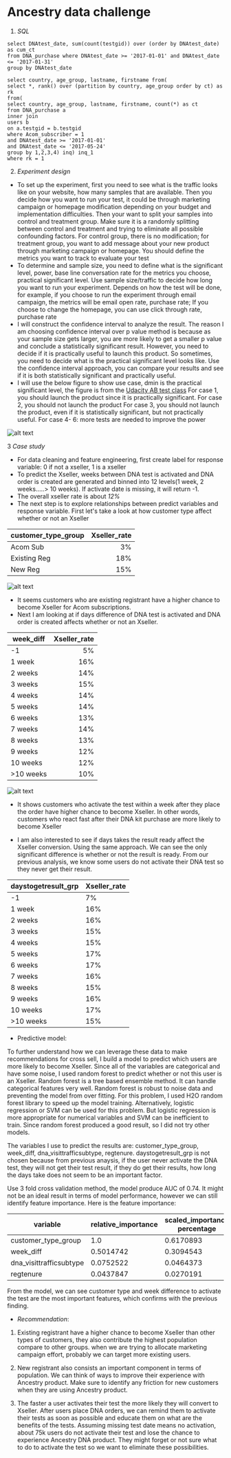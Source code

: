 # Ancestry data challenge
1. *SQL*
```
select DNAtest_date, sum(count(testgid)) over (order by DNAtest_date) as cum_ct
from DNA_purchase where DNAtest_date >= '2017-01-01' and DNAtest_date <= '2017-01-31'
group by DNAtest_date
```

```
select country, age_group, lastname, firstname from(
select *, rank() over (partition by country, age_group order by ct) as rk
from(
select country, age_group, lastname, firstname, count(*) as ct
from DNA_purchase a
inner join
users b
on a.testgid = b.testgid
where Acom_subscriber = 1
and DNAtest_date >= '2017-01-01'
and DNAtest_date <= '2017-05-24'
group by 1,2,3,4) inq) inq_1
where rk = 1
```

2. *Experiment design*
- To set up the experiment, first you need to see what is the traffic looks like on your website, how many samples that are available. Then you decide how you want to run your test, it could be through marketing campaign or homepage modification depending on your budget and implementation difficulties. Then your want to split your samples into control and treatment group. Make sure it is a randomly splitting between control and treatment and trying to eliminate all possible confounding factors. For control group, there is no modification; for treatment group, you want to add message about your new product through marketing campaign or homepage. You should define the metrics you want to track to evaluate your test
- To determine and sample size, you need to define what is the significant level, power, base line conversation rate for the metrics you choose, practical significant level. Use sample size/traffic to decide how long you want to run your experiment. Depends on how the test will be done, for example, if you choose to run the experiment through email campaign, the metrics will be email open rate, purchase rate; If you choose to change the homepage, you can use click through rate, purchase rate
- I will construct the confidence interval to analyze the result. The reason I am choosing confidence interval over p value method is because as your sample size gets larger, you are more likely to get a smaller p value and conclude a statistically significant result. However, you need to decide if it is practically useful to launch this product. So sometimes, you need to decide what is the practical significant level looks like. Use the confidence interval approach, you can compare your results and see if it is both statistically significant and practically useful.
- I will use the below figure to show use case, dmin is the practical significant level, the figure is from the 
[Udacity AB test class](https://www.udacity.com/course/ab-testing--ud257) For case 1, you should launch the product since it is practically significant. For case 2, you should not launch the product For case 3, you should not launch the product, even if it is statistically significant, but not practically useful. For case 4- 6: more tests are needed to improve the power

![alt text](https://github.com/Yuming408/ancestry/blob/master/Screen%20Shot%202017-10-27%20at%203.49.53%20PM.png "ab test")

3 *Case study*
- For data cleaning and feature engineering, first 
create label for response variable: 0 if not a xseller, 1 is a xseller
- To predict the Xseller, weeks between DNA test is activated and DNA order is created are generated and binned into 12 levels(1 week, 2 weeks.....> 10 weeks).  If activate date is missing, it will return -1. 
- The overall xseller rate is about *12%*
- The next step is to explore relationships between predict variables and response variable. First let's take a look at how customer type affect whether or not an Xseller

|customer_type_group| Xseller_rate|
|------------------ |------------:|
| Acom Sub     | 3%|
|Existing Reg|18%|
|New Reg|15%|

![alt text](https://github.com/Yuming408/ancestry/blob/master/Screen%20Shot%202017-10-28%20at%2010.12.10%20PM.png)

- It seems customers who are existing registrant have a higher chance to become Xseller for Acom subscriptions.
- Next I am looking at if days difference of DNA test is activated and DNA order is created affects whether or not an Xseller.

|week_diff|Xseller_rate|
|---------|-----------:|
|-1|	5%|
|1 week|16%|
|2 weeks|14%|
|3 weeks|15%|
|4 weeks|14%|
|5 weeks|14%|
|6 weeks|13%|
|7 weeks|14%|
|8 weeks|13%|
|9 weeks|12%|
|10 weeks|12%|
|>10 weeks|10%|

![alt text](https://github.com/Yuming408/ancestry/blob/master/week_diff.png)

- It shows customers who activate the test within a week after they place the order have higher chance to become Xseller. In other words, customers who react fast after their DNA kit purchase are more likely to become Xseller

- I am also interested to see if days takes the result ready affect the Xseller conversion. Using the same approach. We can see the only significant difference is whether or not the result is ready. From our previous analysis, we know some users do not activate their DNA test so they never get their result. 

|daystogetresult_grp|Xseller_rate|
|-------------------|------------|
|-1|7%|
|1 week|16%|
|2 weeks|16%|
|3 weeks|15%|
|4 weeks|15%|
|5 weeks|17%|
|6 weeks|17%|
|7 weeks|16%|
|8 weeks|15%|
|9 weeks|16%|
|10 weeks|17%|
|>10 weeks|15%|


- Predictive model: 

To further understand how we can leverage these data to make recommendations for cross sell, I build a model to predict which users are more likely to become Xseller. Since all of the variables are categorical and have some noise, I used random
forest to predict whether or not this user is an Xseller. Random forest is a tree based ensemble
method. It can handle categorical features very well. Random forest is robust to noise data and preventing
the model from over fitting. For this problem, I used H2O random forest library to speed up the model
training. Alternatively, logistic regression or SVM can be used for this problem. But logistic regression is
more appropriate for numerical variables and SVM can be inefficient to train. Since random forest produced
a good result, so I did not try other models.

The variables I use to predict the results are: customer_type_group, week_diff, dna_visittrafficsubtype, regtenure. daystogetresult_grp is not chosen because from previous anaysis, if the user never activate the DNA test, they will not get their test result, if they do get their results, how long the days take does not seem to be an important factor.

Use 3 fold cross validation method, the model produce AUC of 0.74. It might not be an ideal result in terms of model performance, however we can still identify feature importance. Here is the feature importance:


|variable|	relative_importance|	scaled_importance	percentage|
|--------|---------------------|------------------------------|
|customer_type_group|1.0|	0.6170893|
|week_diff|0.5014742|	0.3094543|
|dna_visittrafficsubtype|0.0752522|	0.0464373|
|regtenure|0.0437847|	0.0270191|

From the model, we can see customer type and week difference to activate the test are the most important features, which confirms with the previous finding.

- *Recommendation*:

1. Existing registrant have a higher chance to become Xseller than other types of customers, they also contribute the highest population compare to other groups. when we are trying to allocate marketing campaign effort, probably we can target more existing users.

2. New registrant also consists an important component in terms of population. We can think of ways to improve their experience with Ancestry product. Make sure to identify any friction for new customers when they are using Ancestry product.

3. The faster a user activates their test the more likely they will convert to Xseller. After users place DNA orders, we can remind them to activate their tests as soon as possible and educate them on what are the benefits of the tests. Assuming missing test date means no activation, about 75k users do not activate their test and lose the chance to experience Ancestry DNA product. They might forget or not sure what to do to activate the test so we want to eliminate these possibilities.








